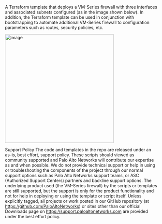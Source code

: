 
A Terraform template that deploys a VM-Series firewall with three interfaces and associated subnets configured (as in the image shown below). In addition, the Terraform template can be used in conjunction with bootstrapping to automate additional VM-Series firewall to configuration parameters such as routes, security policies, etc. 
 
 <img width="359" alt="image" src="https://user-images.githubusercontent.com/30295405/41330520-d208f54e-6e88-11e8-83cb-11044e5a6b45.png">

Support Policy
The code and templates in the repo are released under an as-is, best effort, support policy. These scripts should viewed as community supported and Palo Alto Networks will contribute our expertise as and when possible. We do not provide technical support or help in using or troubleshooting the components of the project through our normal support options such as Palo Alto Networks support teams, or ASC (Authorized Support Centers) partners and backline support options. The underlying product used (the VM-Series firewall) by the scripts or templates are still supported, but the support is only for the product functionality and not for help in deploying or using the template or script itself. Unless explicitly tagged, all projects or work posted in our GitHub repository (at https://github.com/PaloAltoNetworks) or sites other than our official Downloads page on https://support.paloaltonetworks.com are provided under the best effort policy.
 
